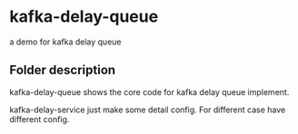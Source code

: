 # kafka-delay-queue
a demo for kafka delay queue

## Folder description

kafka-delay-queue shows the core code for kafka delay queue implement. 

kafka-delay-service just make some detail config. For different case have different config.
